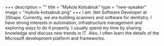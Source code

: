 +++
description = ""
title = "Mykola Kotsabiuk"
type = "new-speaker"
image = "mykola-kotsabiuk.png"
+++
I am .Net Software Developer at 3Shape. Currently, we are building scanners and software for dentistry. I have strong interests in automation, infrastructure management and exploring ways to do it properly. I usually spend my time by sharing knowledge and discuss new trends in IT. Also, I often learn the details of the Microsoft development platform and frameworks.